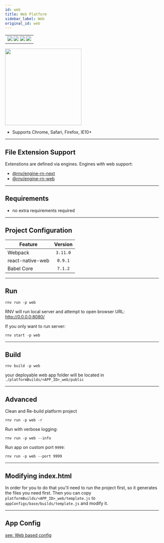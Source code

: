 ```yaml
---
id: web
title: Web Platform
sidebar_label: Web
original_id: web
---
```


<table>
  <tr>
  <td>
    <img src="https://img.shields.io/badge/Mac-yes-brightgreen.svg" />
    <img src="https://img.shields.io/badge/Windows-yes-brightgreen.svg" />
    <img src="https://img.shields.io/badge/Linux-yes-brightgreen.svg" />
    <img src="https://img.shields.io/badge/HostMode-yes-brightgreen.svg" />
  </td>
  </tr>
</table>

<img className="platform-image" src="https://renative.org/img/rnv_web.gif" height="250"/>


- Supports Chrome, Safari, Firefox, IE10+

---
## File Extension Support

<!--EXTENSION_SUPPORT_START-->

Extenstions are defined via engines. Engines with web support: 
- [@rnv/engine-rn-next](../engines/engine-rn-next#extensions)
- [@rnv/engine-rn-web](../engines/engine-rn-web#extensions)

<!--EXTENSION_SUPPORT_END-->

---
## Requirements

- no extra requirements required

---
## Project Configuration

| Feature          | Version  |
| ---------------- | :------: |
| Webpack          | `3.11.0` |
| react-native-web | `0.9.1`  |
| Babel Core       | `7.1.2`  |

---
## Run

```
rnv run -p web
```

RNV will run local server and attempt to open browser URL: http://0.0.0.0:8080/

If you only want to run server:

```
rnv start -p web
```

---
## Build

```
rnv build -p web
```

your deployable web app folder will be located in `./platformBuilds/<APP_ID>_web/public`

---
## Advanced

Clean and Re-build platform project

```
rnv run -p web -r
```

Run with verbose logging:

```
rnv run -p web --info
```

Run app on custom port `9999`:

```
rnv run -p web --port 9999
```

---
## Modifying index.html

In order for you to do that you'll need to run the project first, so it generates the files you need first. Then you can copy `platformBuilds/<APP_ID>_web/template.js` to `appConfigs/base/builds/template.js` and modify it.

---
## App Config

[see: Web based config](../api/schemas/rnv.project.md)
